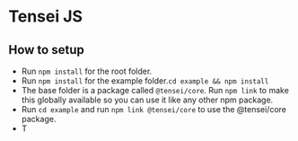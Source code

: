 # Tensei JS

## How to setup

- Run `npm install` for the root folder.
- Run `npm install`  for the example folder.`cd example && npm install`
- The base folder is a package called `@tensei/core`. Run `npm link` to make this globally available so you can use it like any other npm package.
- Run `cd example` and run `npm link @tensei/core` to use the @tensei/core package.
- T